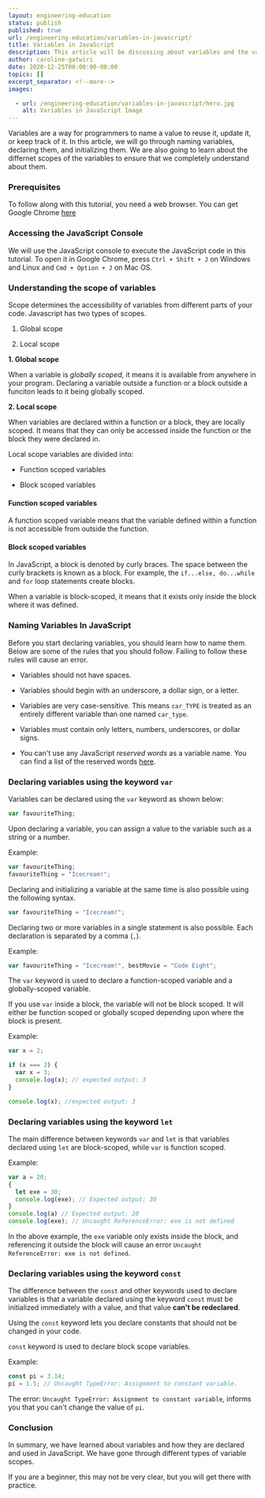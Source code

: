 ```yaml
---
layout: engineering-education
status: publish
published: true
url: /engineering-education/variables-in-javascript/
title: Variables in JavaScript
description: This article will be discussing about variables and the various scopes of the variables in JavaScript.
author: caroline-gatwiri
date: 2020-12-25T00:00:00-00:00
topics: []
excerpt_separator: <!--more-->
images:

  - url: /engineering-education/variables-in-javascript/hero.jpg
    alt: Variables in JavaScript Image
---
```

Variables are a way for programmers to name a value to reuse it, update it, or keep track of it. In this article, we will go through naming variables, declaring them, and initializing them. We are also going to learn about the differnet scopes of the variables to ensure that we completely understand about them.
<!--more-->

### Prerequisites
To follow along with this tutorial, you need a web browser. You can get Google Chrome [here](https://www.google.com/chrome/)

### Accessing the JavaScript Console
We will use the JavaScript console to execute the JavaScript code in this tutorial. To open it in Google Chrome, press `Ctrl + Shift + J` on Windows and Linux and `Cmd + Option + J` on Mac OS.

### Understanding the scope of variables
Scope determines the accessibility of variables from different parts of your code.
Javascript has two types of scopes.

1. Global scope

2. Local scope

**1. Global scope**

When a variable is *globally scoped*, it means it is available from anywhere in your program. Declaring a variable outside a function or a block outside a funciton leads to it being globally scoped.

**2. Local scope**

When variables are declared within a function or a block, they are locally scoped. It means that they can only be accessed inside the function or the block they were declared in.

Local scope variables are divided into:

- Function scoped variables

- Block scoped variables

#### Function scoped variables

A function scoped variable means that the variable defined within a function is not accessible from outside the function.

#### Block scoped variables

In JavaScript, a block is denoted by curly braces. The space between the curly brackets is known as a block.
For example, the `if...else, do...while` and `for` loop statements create blocks.

When a variable is block-scoped, it means that it exists only inside the block where it was defined.

### Naming Variables In JavaScript
Before you start declaring variables, you should learn how to name them. Below are some of the rules that you should follow. Failing to follow these rules will cause an error.

- Variables should not have spaces.

- Variables should begin with an underscore, a dollar sign, or a letter.

- Variables are very case-sensitive. This means `car_TYPE` is treated as an entirely different variable than one named `car_type`.

- Variables must contain only letters, numbers, underscores, or dollar signs.

- You can't use any JavaScript *reserved words* as a variable name. You can find a list of the reserved words [here](https://www.w3schools.com/js/js_reserved.asp).

### Declaring variables using the keyword `var`
Variables can be declared using the `var` keyword as shown below:

```JavaScript
var favouriteThing;
```

Upon declaring a variable, you can assign a value to the variable such as a string or a number.

Example:

```JavaScript
var favouriteThing;
favouriteThing = "Icecream!";
```

Declaring and initializing a variable at the same time is also possible using the following syntax.
```JavaScript
var favouriteThing = "Icecream!";
```

Declaring two or more variables in a single statement is also possible.
Each declaration is separated by a comma (`,`).

Example:

```JavaScript
var favouriteThing = "Icecream!", bestMovie = "Code Eight";
```

The `var` keyword is used to declare a function-scoped variable and a globally-scoped variable. 

If you use `var` inside a block, the variable will not be block scoped. It will either be function scoped or globally scoped depending upon where the block is present. 

Example:

```JavaScript
var x = 2;

if (x === 2) {
  var x = 3;
  console.log(x); // expected output: 3
}

console.log(x); //expected output: 3
```

### Declaring variables using the keyword `let`
The main difference between keywords `var` and `let` is that variables declared using `let` are block-scoped, while `var` is function scoped.

Example:

```JavaScript
var a = 20;
{
  let exe = 30;
  console.log(exe); // Expected output: 30
}
console.log(a) // Expected output: 20
console.log(exe); // Uncaught ReferenceError: exe is not defined
```

In the above example, the `exe` variable only exists inside the block, and referencing it outside the block will cause an error `Uncaught ReferenceError: exe is not defined`.

### Declaring variables using the keyword  `const`
The difference between the `const` and other keywords used to declare variables is that a variable declared using the keyword `const` must be initialized immediately with a value, and that value **can't be redeclared**. 

Using the `const` keyword lets you declare constants that should not be changed in your code.

`const` keyword is used to declare block scope variables.

Example:

```JavaScript
const pi = 3.14;
pi = 1.5; // Uncaught TypeError: Assignment to constant variable.
```

The error: `Uncaught TypeError: Assignment to constant variable`, informs you that you can't change the value of `pi`.

### Conclusion
In summary, we have learned about variables and how they are declared and used in JavaScript. We have gone through different types of variable scopes.

If you are a beginner, this may not be very clear, but you will get there with practice.
